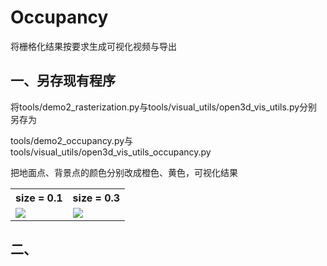 # Occupancy
将栅格化结果按要求生成可视化视频与导出

## 一、另存现有程序
将tools/demo2_rasterization.py与tools/visual_utils/open3d_vis_utils.py分别另存为

tools/demo2_occupancy.py与tools/visual_utils/open3d_vis_utils_occupancy.py

把地面点、背景点的颜色分别改成橙色、黄色，可视化结果

<table>
    <tr>
            <th>size = 0.1</th>
            <th>size = 0.3</th>
    </tr>
    <tr>
        <td><img src=https://github.com/xingchenshanyao/VoxelNeXt/assets/116085226/5f14c2ac-1fbb-4b66-bd25-2d4a76607bf9 /></td>
        <td><img src=https://github.com/xingchenshanyao/VoxelNeXt/assets/116085226/ee87dd7b-a09b-4c14-8e37-2837f423160b /></td>
    </tr>
</table>

## 二、


